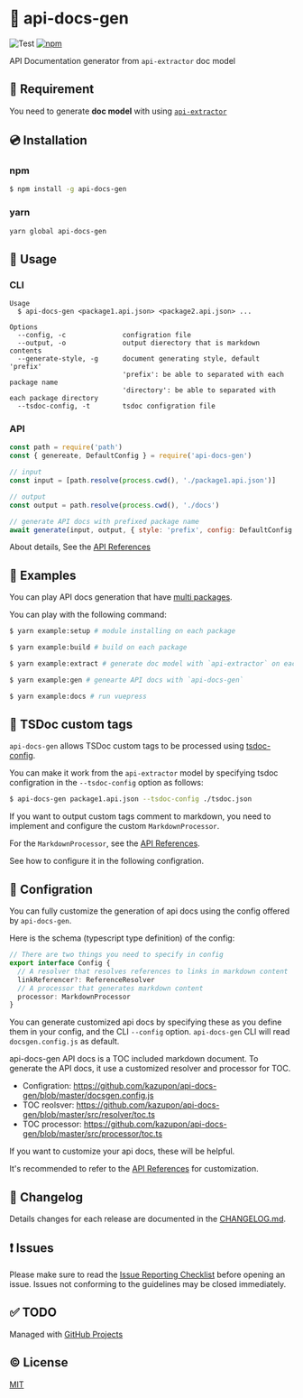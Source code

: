 # :book: api-docs-gen

![Test](https://github.com/kazupon/api-docs-gen/workflows/Test/badge.svg)
[![npm](https://img.shields.io/npm/v/api-docs-gen.svg)](https://www.npmjs.com/package/api-docs-gen)

API Documentation generator from `api-extractor` doc model


## :hammer: Requirement

You need to generate **doc model** with using [`api-extractor`](https://api-extractor.com/)


## :cd: Installation

### npm

```sh
$ npm install -g api-docs-gen
```

### yarn
```sh
yarn global api-docs-gen
```


## :rocket: Usage

### CLI
```
Usage
  $ api-docs-gen <package1.api.json> <package2.api.json> ...

Options
  --config, -c              configration file
  --output, -o              output dierectory that is markdown contents
  --generate-style, -g      document generating style, default 'prefix'
                            'prefix': be able to separated with each package name
                            'directory': be able to separated with each package directory
  --tsdoc-config, -t        tsdoc configration file
```


### API
```javascript
const path = require('path')
const { genereate, DefaultConfig } = require('api-docs-gen')

// input
const input = [path.resolve(process.cwd(), './package1.api.json')]

// output
const output = path.resolve(process.cwd(), './docs')

// generate API docs with prefixed package name
await generate(input, output, { style: 'prefix', config: DefaultConfig })
```

About details, See the [API References](https://github.com/kazupon/api-docs-gen/blob/master/api-docs-gen-api.md)


## :lollipop: Examples
You can play API docs generation that have [multi packages](https://github.com/kazupon/api-docs-gen/tree/master/examples/packages).

You can play with the following command:

```sh
$ yarn example:setup # module installing on each package

$ yarn example:build # build on each package

$ yarn example:extract # generate doc model with `api-extractor` on each package

$ yarn example:gen # genearte API docs with `api-docs-gen`

$ yarn example:docs # run vuepress
```

## :bookmark: TSDoc custom tags

`api-docs-gen` allows TSDoc custom tags to be processed using [tsdoc-config](https://github.com/microsoft/tsdoc/tree/master/tsdoc-config).

You can make it work from the `api-extractor` model by specifying tsdoc configration in the `--tsdoc-config` option as follows:

```bash
$ api-docs-gen package1.api.json --tsdoc-config ./tsdoc.json
```

If you want to output custom tags comment to markdown, you need to implement and configure the custom `MarkdownProcessor`.

For the `MarkdownProcessor`, see the [API References](https://github.com/kazupon/api-docs-gen/blob/master/api-docs-gen-api.md).

See how to configure it in the following configration.

## :wrench: Configration
You can fully customize the generation of api docs using the config offered by `api-docs-gen`.

Here is the schema (typescript type definition) of the config:
```typescript
// There are two things you need to specify in config
export interface Config {
  // A resolver that resolves references to links in markdown content
  linkReferencer?: ReferenceResolver
  // A processor that generates markdown content
  processor: MarkdownProcessor
}
```

You can generate customized api docs by specifying these as you define them in your config,  and the CLI `--config` option. `api-docs-gen` CLI  will read `docsgen.config.js` as default.

api-docs-gen API docs is a TOC included markdown document. To generate the API docs, it use a customized resolver and processor for TOC.

- Configration: https://github.com/kazupon/api-docs-gen/blob/master/docsgen.config.js
- TOC reolsver: https://github.com/kazupon/api-docs-gen/blob/master/src/resolver/toc.ts
- TOC processor: https://github.com/kazupon/api-docs-gen/blob/master/src/processor/toc.ts

If you want to customize your api docs, these will be helpful.

It's recommended to refer to the [API References](https://github.com/kazupon/api-docs-gen/blob/master/api-docs-gen-api.md) for customization.


## :scroll: Changelog
Details changes for each release are documented in the [CHANGELOG.md](https://github.com/kazupon/api-docs-gen/blob/master/CHANGELOG.md).


## :exclamation: Issues
Please make sure to read the [Issue Reporting Checklist](https://github.com/kazupon/api-docs-gen/blob/master/.github/CONTRIBUTING.md#issue-reporting-guidelines) before opening an issue. Issues not conforming to the guidelines may be closed immediately.

## :white_check_mark: TODO
Managed with [GitHub Projects](https://github.com/kazupon/api-docs-gen/projects/2)

## :copyright: License

[MIT](http://opensource.org/licenses/MIT)
